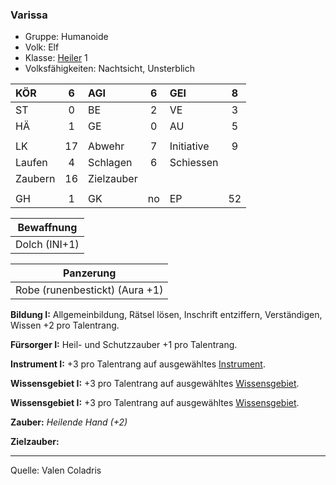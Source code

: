 ### Varissa

- Gruppe: Humanoide
- Volk: Elf
- Klasse: [Heiler](../../grw/charaktere-klasse-heiler.md) 1
- Volksfähigkeiten: Nachtsicht, Unsterblich

| KÖR     |  6  | AGI        |  6  | GEI        |  8  |
| :------ | :-: | :--------- | :-: | :--------- | :-: |
| ST      |  0  | BE         |  2  | VE         |  3  |
| HÄ      |  1  | GE         |  0  | AU         |  5  |
|         |     |            |     |            |     |
| LK      | 17  | Abwehr     |  7  | Initiative |  9  |
| Laufen  |  4  | Schlagen   |  6  | Schiessen  |     |
| Zaubern | 16  | Zielzauber |     |            |     |
|         |     |            |     |            |     |
| GH      |  1  | GK         | no  | EP         | 52  |

|  Bewaffnung   |
| :-----------: |
| Dolch (INI+1) |

|           Panzerung            |
| :----------------------------: |
| Robe (runenbestickt) (Aura +1) |

**Bildung I:** Allgemeinbildung, Rätsel lösen, Inschrift entziffern, Verständigen, Wissen +2 pro Talentrang.

**Fürsorger I:** Heil- und Schutzzauber +1 pro Talentrang.

**Instrument I:** +3 pro Talentrang auf ausgewähltes [Instrument](../../grw/talente/instrument.md).

**Wissensgebiet I:** +3 pro Talentrang auf ausgewähltes [Wissensgebiet](../../grw/talente/wissensgebiet.md).

**Wissensgebiet I:** +3 pro Talentrang auf ausgewähltes [Wissensgebiet](../../grw/talente/wissensgebiet.md).

**Zauber:** _Heilende Hand (+2)_

**Zielzauber:**

---

Quelle: Valen Coladris
